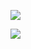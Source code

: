 

![](https://github-readme-stats.vercel.app/api?username=HasperXz&show_icons=true&theme=radical)

![](https://github-readme-stats.vercel.app/api/top-langs/?username=HasperXz&exclude_repo=github-readme-stats,HasperXz.github.io&layout=compact&theme=radical)
